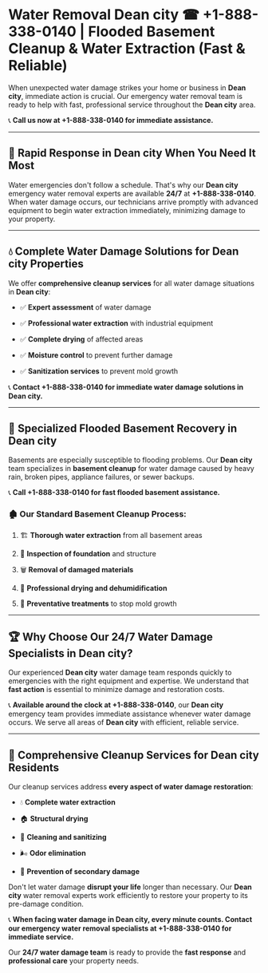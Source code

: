 # Water Removal Dean city ☎ +1-888-338-0140 | Flooded Basement Cleanup & Water Extraction (Fast & Reliable)

When unexpected water damage strikes your home or business in **Dean city**, immediate action is crucial. Our emergency water removal team is ready to help with fast, professional service throughout the **Dean city** area. 

📞 **Call us now at +1-888-338-0140 for immediate assistance.**
---
## 🚀 Rapid Response in Dean city When You Need It Most
Water emergencies don't follow a schedule. That's why our **Dean city** emergency water removal experts are available **24/7** at **+1-888-338-0140**. When water damage occurs, our technicians arrive promptly with advanced equipment to begin water extraction immediately, minimizing damage to your property.
---
## 💧 Complete Water Damage Solutions for Dean city Properties
We offer **comprehensive cleanup services** for all water damage situations in **Dean city**:
- ✅ **Expert assessment** of water damage  
- ✅ **Professional water extraction** with industrial equipment  
- ✅ **Complete drying** of affected areas  
- ✅ **Moisture control** to prevent further damage  
- ✅ **Sanitization services** to prevent mold growth  
📞 **Contact +1-888-338-0140 for immediate water damage solutions in Dean city.**
---
## 🌊 Specialized Flooded Basement Recovery in Dean city
Basements are especially susceptible to flooding problems. Our **Dean city** team specializes in **basement cleanup** for water damage caused by heavy rain, broken pipes, appliance failures, or sewer backups. 
📞 **Call +1-888-338-0140 for fast flooded basement assistance.**
### 🏚️ Our Standard Basement Cleanup Process:
1. 🏗️ **Thorough water extraction** from all basement areas  
2. 🔎 **Inspection of foundation** and structure  
3. 🗑️ **Removal of damaged materials**  
4. 💨 **Professional drying and dehumidification**  
5. 🚫 **Preventative treatments** to stop mold growth  
---
## 🏆 Why Choose Our 24/7 Water Damage Specialists in Dean city?
Our experienced **Dean city** water damage team responds quickly to emergencies with the right equipment and expertise. We understand that **fast action** is essential to minimize damage and restoration costs.
📞 **Available around the clock at +1-888-338-0140**, our **Dean city** emergency team provides immediate assistance whenever water damage occurs. We serve all areas of **Dean city** with efficient, reliable service.
---
## 🧹 Comprehensive Cleanup Services for Dean city Residents
Our cleanup services address **every aspect of water damage restoration**:
- 💧 **Complete water extraction**  
- 🏠 **Structural drying**  
- 🧼 **Cleaning and sanitizing**  
- 🌬️ **Odor elimination**  
- 🚫 **Prevention of secondary damage**  
Don't let water damage **disrupt your life** longer than necessary. Our **Dean city** water removal experts work efficiently to restore your property to its pre-damage condition.
📞 **When facing water damage in Dean city, every minute counts. Contact our emergency water removal specialists at +1-888-338-0140 for immediate service.**
Our **24/7 water damage team** is ready to provide the **fast response** and **professional care** your property needs.
